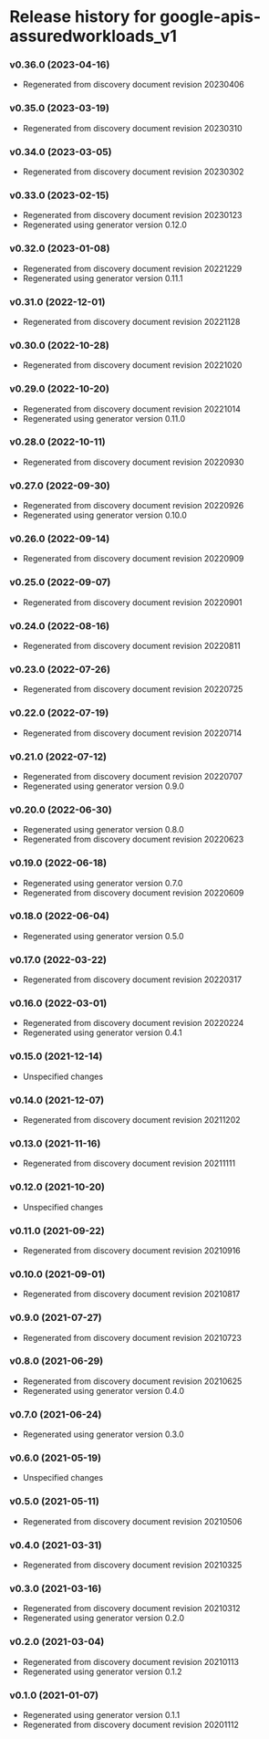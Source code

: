 # Release history for google-apis-assuredworkloads_v1

### v0.36.0 (2023-04-16)

* Regenerated from discovery document revision 20230406

### v0.35.0 (2023-03-19)

* Regenerated from discovery document revision 20230310

### v0.34.0 (2023-03-05)

* Regenerated from discovery document revision 20230302

### v0.33.0 (2023-02-15)

* Regenerated from discovery document revision 20230123
* Regenerated using generator version 0.12.0

### v0.32.0 (2023-01-08)

* Regenerated from discovery document revision 20221229
* Regenerated using generator version 0.11.1

### v0.31.0 (2022-12-01)

* Regenerated from discovery document revision 20221128

### v0.30.0 (2022-10-28)

* Regenerated from discovery document revision 20221020

### v0.29.0 (2022-10-20)

* Regenerated from discovery document revision 20221014
* Regenerated using generator version 0.11.0

### v0.28.0 (2022-10-11)

* Regenerated from discovery document revision 20220930

### v0.27.0 (2022-09-30)

* Regenerated from discovery document revision 20220926
* Regenerated using generator version 0.10.0

### v0.26.0 (2022-09-14)

* Regenerated from discovery document revision 20220909

### v0.25.0 (2022-09-07)

* Regenerated from discovery document revision 20220901

### v0.24.0 (2022-08-16)

* Regenerated from discovery document revision 20220811

### v0.23.0 (2022-07-26)

* Regenerated from discovery document revision 20220725

### v0.22.0 (2022-07-19)

* Regenerated from discovery document revision 20220714

### v0.21.0 (2022-07-12)

* Regenerated from discovery document revision 20220707
* Regenerated using generator version 0.9.0

### v0.20.0 (2022-06-30)

* Regenerated using generator version 0.8.0
* Regenerated from discovery document revision 20220623

### v0.19.0 (2022-06-18)

* Regenerated using generator version 0.7.0
* Regenerated from discovery document revision 20220609

### v0.18.0 (2022-06-04)

* Regenerated using generator version 0.5.0

### v0.17.0 (2022-03-22)

* Regenerated from discovery document revision 20220317

### v0.16.0 (2022-03-01)

* Regenerated from discovery document revision 20220224
* Regenerated using generator version 0.4.1

### v0.15.0 (2021-12-14)

* Unspecified changes

### v0.14.0 (2021-12-07)

* Regenerated from discovery document revision 20211202

### v0.13.0 (2021-11-16)

* Regenerated from discovery document revision 20211111

### v0.12.0 (2021-10-20)

* Unspecified changes

### v0.11.0 (2021-09-22)

* Regenerated from discovery document revision 20210916

### v0.10.0 (2021-09-01)

* Regenerated from discovery document revision 20210817

### v0.9.0 (2021-07-27)

* Regenerated from discovery document revision 20210723

### v0.8.0 (2021-06-29)

* Regenerated from discovery document revision 20210625
* Regenerated using generator version 0.4.0

### v0.7.0 (2021-06-24)

* Regenerated using generator version 0.3.0

### v0.6.0 (2021-05-19)

* Unspecified changes

### v0.5.0 (2021-05-11)

* Regenerated from discovery document revision 20210506

### v0.4.0 (2021-03-31)

* Regenerated from discovery document revision 20210325

### v0.3.0 (2021-03-16)

* Regenerated from discovery document revision 20210312
* Regenerated using generator version 0.2.0

### v0.2.0 (2021-03-04)

* Regenerated from discovery document revision 20210113
* Regenerated using generator version 0.1.2

### v0.1.0 (2021-01-07)

* Regenerated using generator version 0.1.1
* Regenerated from discovery document revision 20201112

